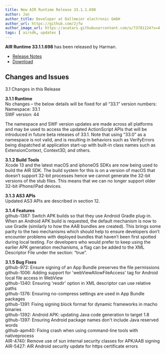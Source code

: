 ```yaml
---
title: New AIR Runtime Release 33.1.1.698
author: Jan
author_title: Developer at Dallmeier electronic GmbH
author_url: https://github.com/2jfw
author_image_url: https://avatars.githubusercontent.com/u/73781224?v=4
tags: [ airsdk, updates ]
---
```


**AIR Runtime 33.1.1.698** has been released by Harman.


- [Release Notes](https://airsdk.harman.com/api/versions/33.1.1.698/release-notes/Release_Notes_AIR_SDK_33.1.1.698.pdf)
- [Download](https://airsdk.harman.com/download/33.1.1.698)



## Changes and Issues
3.1 Changes in this Release  

**3.1.1 Runtime**  
No changes – the below details will be fixed for all “33.1” version numbers:  
Namespace: 33.1  
SWF version: 44  
  
The namespace and SWF version updates are made across all platforms and may be used to access the
updated ActionScript APIs that will be introduced in future beta releases of 33.1.
Note that using “33.0” as a namespace is not valid, and is resulting in behaviors such as VerifyErrors being
dispatched at application start-up with built-in class names such as ExtensionContext, Context3D, and others.
  
**3.1.2 Build Tools**  
Xcode 13 and the latest macOS and iphoneOS SDKs are now being used to build the AIR SDK.
The build system for this is on a version of macOS that doesn’t support 32-bit processes hence we cannot
generate the 32-bit versions of the stub files. This means that we can no longer support older 32-bit
iPhone/iPad devices.
  
**3.1.3 AS3 APIs**  
Updated AS3 APIs are described in section 12.
  
**3.1.4 Features**  
github-1387: Switch APK builds so that they use Android Gradle plug-in. When an Android APK build is
requested, the default mechanism is now to use Gradle (similarly to how the AAB bundles are created). This
brings some parity to the two mechanisms which should help to ensure developers don’t encounter problems
with deployed bundles that haven’t been first spotted during local testing.
For developers who would prefer to keep using the earlier APK generation mechanisms, a flag can be added
to the XML Descriptor File under the <android> section: “<BuildLegacyAPK>true</BuildLegacyAPK>”.
  
**3.1.5 Bug Fixes**  
github-972: Ensure signing of an App Bundle preserves the file permissions  
github-1006: Adding support for 'webViewAllowFileAccess' tag for Android local file access in WebView  
github-1340: Ensuring 'resdir' option in XML descriptor can use relative paths  
github-1376: Ensuring no-compress settings are used in App Bundle packages  
github-1391: Fixing signing block format for dynamic frameworks in macho binaries  
github-1392: Android APK: updating Java code generation to target 1.8  
github-1397: Ensuring Android package names don't include Java reserved words  
github-apm40: Fixing crash when using command-line tools with nativeprocess  
AIR-4740: Remove use of sun internal security classes for APK/AAB signing  
AIR-5427: AIR Android security update for https certificate errors  
